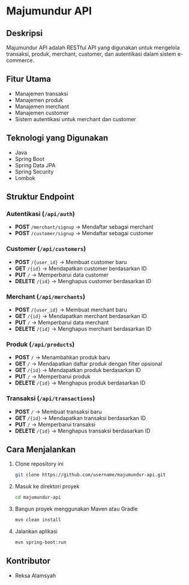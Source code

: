# Majumundur API

## Deskripsi
Majumundur API adalah RESTful API yang digunakan untuk mengelola transaksi, produk, merchant, customer, dan autentikasi dalam sistem e-commerce.

## Fitur Utama
- Manajemen transaksi
- Manajemen produk
- Manajemen merchant
- Manajemen customer
- Sistem autentikasi untuk merchant dan customer

## Teknologi yang Digunakan
- Java
- Spring Boot
- Spring Data JPA
- Spring Security
- Lombok

## Struktur Endpoint
### Autentikasi (`/api/auth`)
- **POST** `/merchant/signup` → Mendaftar sebagai merchant
- **POST** `/customer/signup` → Mendaftar sebagai customer

### Customer (`/api/customers`)
- **POST** `/{user_id}` → Membuat customer baru
- **GET** `/{id}` → Mendapatkan customer berdasarkan ID
- **PUT** `/` → Memperbarui data customer
- **DELETE** `/{id}` → Menghapus customer berdasarkan ID

### Merchant (`/api/merchants`)
- **POST** `/{user_id}` → Membuat merchant baru
- **GET** `/{id}` → Mendapatkan merchant berdasarkan ID
- **PUT** `/` → Memperbarui data merchant
- **DELETE** `/{id}` → Menghapus merchant berdasarkan ID

### Produk (`/api/products`)
- **POST** `/` → Menambahkan produk baru
- **GET** `/` → Mendapatkan daftar produk dengan filter opsional
- **GET** `/{id}` → Mendapatkan produk berdasarkan ID
- **PUT** `/` → Memperbarui produk
- **DELETE** `/{id}` → Menghapus produk berdasarkan ID

### Transaksi (`/api/transactions`)
- **POST** `/` → Membuat transaksi baru
- **GET** `/{id}` → Mendapatkan transaksi berdasarkan ID
- **PUT** `/` → Memperbarui transaksi
- **DELETE** `/{id}` → Menghapus transaksi berdasarkan ID

## Cara Menjalankan
1. Clone repository ini
   ```sh
   git clone https://github.com/username/majumundur-api.git
   ```
2. Masuk ke direktori proyek
   ```sh
   cd majumundur-api
   ```
3. Bangun proyek menggunakan Maven atau Gradle
   ```sh
   mvn clean install
   ```
4. Jalankan aplikasi
   ```sh
   mvn spring-boot:run
   ```

## Kontributor
- Reksa Alamsyah


